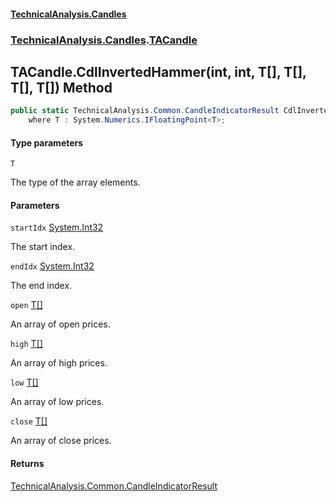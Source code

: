 #### [TechnicalAnalysis.Candles](Atypical.TechnicalAnalysis.Candles.md 'Atypical.TechnicalAnalysis.Candles')
### [TechnicalAnalysis.Candles](Atypical.TechnicalAnalysis.Candles.md#TechnicalAnalysis.Candles 'TechnicalAnalysis.Candles').[TACandle](TACandle.md 'TechnicalAnalysis.Candles.TACandle')

## TACandle.CdlInvertedHammer<T>(int, int, T[], T[], T[], T[]) Method

```csharp
public static TechnicalAnalysis.Common.CandleIndicatorResult CdlInvertedHammer<T>(int startIdx, int endIdx, T[] open, T[] high, T[] low, T[] close)
    where T : System.Numerics.IFloatingPoint<T>;
```
#### Type parameters

<a name='TechnicalAnalysis.Candles.TACandle.CdlInvertedHammer_T_(int,int,T[],T[],T[],T[]).T'></a>

`T`

The type of the array elements.
#### Parameters

<a name='TechnicalAnalysis.Candles.TACandle.CdlInvertedHammer_T_(int,int,T[],T[],T[],T[]).startIdx'></a>

`startIdx` [System.Int32](https://docs.microsoft.com/en-us/dotnet/api/System.Int32 'System.Int32')

The start index.

<a name='TechnicalAnalysis.Candles.TACandle.CdlInvertedHammer_T_(int,int,T[],T[],T[],T[]).endIdx'></a>

`endIdx` [System.Int32](https://docs.microsoft.com/en-us/dotnet/api/System.Int32 'System.Int32')

The end index.

<a name='TechnicalAnalysis.Candles.TACandle.CdlInvertedHammer_T_(int,int,T[],T[],T[],T[]).open'></a>

`open` [T](TACandle.CdlInvertedHammer_T_(int,int,T[],T[],T[],T[]).md#TechnicalAnalysis.Candles.TACandle.CdlInvertedHammer_T_(int,int,T[],T[],T[],T[]).T 'TechnicalAnalysis.Candles.TACandle.CdlInvertedHammer<T>(int, int, T[], T[], T[], T[]).T')[[]](https://docs.microsoft.com/en-us/dotnet/api/System.Array 'System.Array')

An array of open prices.

<a name='TechnicalAnalysis.Candles.TACandle.CdlInvertedHammer_T_(int,int,T[],T[],T[],T[]).high'></a>

`high` [T](TACandle.CdlInvertedHammer_T_(int,int,T[],T[],T[],T[]).md#TechnicalAnalysis.Candles.TACandle.CdlInvertedHammer_T_(int,int,T[],T[],T[],T[]).T 'TechnicalAnalysis.Candles.TACandle.CdlInvertedHammer<T>(int, int, T[], T[], T[], T[]).T')[[]](https://docs.microsoft.com/en-us/dotnet/api/System.Array 'System.Array')

An array of high prices.

<a name='TechnicalAnalysis.Candles.TACandle.CdlInvertedHammer_T_(int,int,T[],T[],T[],T[]).low'></a>

`low` [T](TACandle.CdlInvertedHammer_T_(int,int,T[],T[],T[],T[]).md#TechnicalAnalysis.Candles.TACandle.CdlInvertedHammer_T_(int,int,T[],T[],T[],T[]).T 'TechnicalAnalysis.Candles.TACandle.CdlInvertedHammer<T>(int, int, T[], T[], T[], T[]).T')[[]](https://docs.microsoft.com/en-us/dotnet/api/System.Array 'System.Array')

An array of low prices.

<a name='TechnicalAnalysis.Candles.TACandle.CdlInvertedHammer_T_(int,int,T[],T[],T[],T[]).close'></a>

`close` [T](TACandle.CdlInvertedHammer_T_(int,int,T[],T[],T[],T[]).md#TechnicalAnalysis.Candles.TACandle.CdlInvertedHammer_T_(int,int,T[],T[],T[],T[]).T 'TechnicalAnalysis.Candles.TACandle.CdlInvertedHammer<T>(int, int, T[], T[], T[], T[]).T')[[]](https://docs.microsoft.com/en-us/dotnet/api/System.Array 'System.Array')

An array of close prices.

#### Returns
[TechnicalAnalysis.Common.CandleIndicatorResult](https://docs.microsoft.com/en-us/dotnet/api/TechnicalAnalysis.Common.CandleIndicatorResult 'TechnicalAnalysis.Common.CandleIndicatorResult')